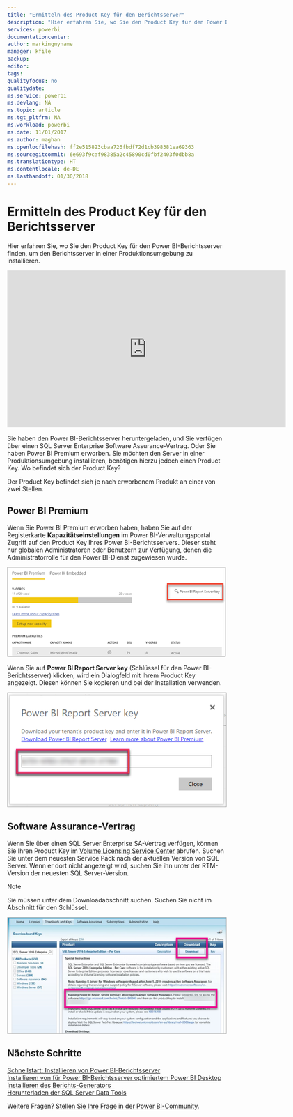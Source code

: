 ```yaml
---
title: "Ermitteln des Product Key für den Berichtsserver"
description: "Hier erfahren Sie, wo Sie den Product Key für den Power BI-Berichtsserver finden, um den Berichtsserver in einer Produktionsumgebung zu installieren."
services: powerbi
documentationcenter: 
author: markingmyname
manager: kfile
backup: 
editor: 
tags: 
qualityfocus: no
qualitydate: 
ms.service: powerbi
ms.devlang: NA
ms.topic: article
ms.tgt_pltfrm: NA
ms.workload: powerbi
ms.date: 11/01/2017
ms.author: maghan
ms.openlocfilehash: ff2e515823cbaa726fbdf72d1cb398381ea69363
ms.sourcegitcommit: 6e693f9caf98385a2c45890cd0fbf2403f0dbb8a
ms.translationtype: HT
ms.contentlocale: de-DE
ms.lasthandoff: 01/30/2018
---
```

# <a name="how-to-find-your-report-server-product-key"></a>Ermitteln des Product Key für den Berichtsserver
Hier erfahren Sie, wo Sie den Product Key für den Power BI-Berichtsserver finden, um den Berichtsserver in einer Produktionsumgebung zu installieren.

<iframe width="640" height="360" src="https://www.youtube.com/embed/6CQnf-NGtpU?rel=0&amp;showinfo=0" frameborder="0" allowfullscreen></iframe>

Sie haben den Power BI-Berichtsserver heruntergeladen, und Sie verfügen über einen SQL Server Enterprise Software Assurance-Vertrag. Oder Sie haben Power BI Premium erworben. Sie möchten den Server in einer Produktionsumgebung installieren, benötigen hierzu jedoch einen Product Key. Wo befindet sich der Product Key? 

Der Product Key befindet sich je nach erworbenem Produkt an einer von zwei Stellen.

## <a name="purchased-power-bi-premium"></a>Power BI Premium
Wenn Sie Power BI Premium erworben haben, haben Sie auf der Registerkarte **Kapazitätseinstellungen** im Power BI-Verwaltungsportal Zugriff auf den Product Key Ihres Power BI-Berichtsservers. Dieser steht nur globalen Administratoren oder Benutzern zur Verfügung, denen die Administratorrolle für den Power BI-Dienst zugewiesen wurde.

![Schlüssel für den Power BI-Berichtsserver in den Premium-Einstellungen](media/find-product-key/pbirs-product-key.png)

Wenn Sie auf **Power BI Report Server key** (Schlüssel für den Power BI-Berichtsserver) klicken, wird ein Dialogfeld mit Ihrem Product Key angezeigt. Diesen können Sie kopieren und bei der Installation verwenden.

![Product Key für den Power BI-Berichtsserver](media/find-product-key/pbirs-product-key-dialog.png)

## <a name="purchased-software-assurance-agreeemnt"></a>Software Assurance-Vertrag
Wenn Sie über einen SQL Server Enterprise SA-Vertrag verfügen, können Sie Ihren Product Key im [Volume Licensing Service Center](https://www.microsoft.com/Licensing/servicecenter/) abrufen. Suchen Sie unter dem neuesten Service Pack nach der aktuellen Version von SQL Server. Wenn er dort nicht angezeigt wird, suchen Sie ihn unter der RTM-Version der neuesten SQL Server-Version.

> [!NOTE]
> Sie müssen unter dem Downloadabschnitt suchen. Suchen Sie nicht im Abschnitt für den Schlüssel.
> 
> 

![](media/find-product-key/vlsc-download.png "Volume Licensing Service Center")

## <a name="next-steps"></a>Nächste Schritte
[Schnellstart: Installieren von Power BI-Berichtsserver](quickstart-install-report-server.md)  
[Installieren von für Power BI-Berichtsserver optimiertem Power BI Desktop](install-powerbi-desktop.md)  
[Installieren des Berichts-Generators](https://docs.microsoft.com/sql/reporting-services/install-windows/install-report-builder)  
[Herunterladen der SQL Server Data Tools](http://go.microsoft.com/fwlink/?LinkID=616714)

Weitere Fragen? [Stellen Sie Ihre Frage in der Power BI-Community.](https://community.powerbi.com/)

